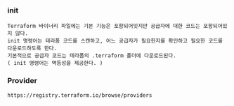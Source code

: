 ### init 

    Terraform 바이너리 파일에는 기본 기능은 포함되어잇지만 공급자에 대한 코드는 포함되어있지 않다.
    init 명령어는 테라폼 코드를 스캔하고, 어느 공급자가 필요한지를 확인하고 필요한 코드를 다운로드하도록 한다.
    기본적으로 공급자 코드는 테라폼의 .terraform 폴더에 다운로드된다.
    ( init 명령어는 멱등성을 제공한다. )
    
### Provider

    https://registry.terraform.io/browse/providers
    